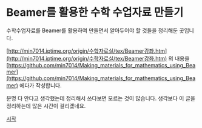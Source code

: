 # Beamer를 활용한 수학 수업자료 만들기 

수학수업자료를  Beamer를 활용하여 만들면서 알아두어야 할 것들을 정리해둔 곳입니다.

[http://min7014.iptime.org/origin/수학자료실/tex/Beamer강좌.htm](http://min7014.iptime.org/origin/수학자료실/tex/Beamer강좌.htm) 의 내용을 [https://github.com/min7014/Making_materials_for_mathematics_using_Beamer](https://github.com/min7014/Making_materials_for_mathematics_using_Beamer) 에다가 작성합니다.

분명 다 안다고 생각했는데 정리해서 쓰다보면 모르는 것이 많습니다. 생각보다 이 글을 정리하는데 많은 시간이 걸리겠네요.

[시작](./main/README.md)
